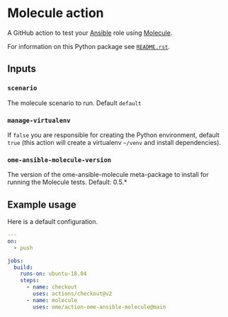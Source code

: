 # Molecule action

A GitHub action to test your [Ansible](https://www.ansible.com/) role using [Molecule](https://molecule.readthedocs.io/en/stable/).

For information on this Python package see [`README.rst`](README.rst).

## Inputs

### `scenario`

The molecule scenario to run. Default `default`

### `manage-virtualenv`

If `false` you are responsible for creating the Python environment, default `true` (this action will create a virtualenv `~/venv` and install dependencies).

### `ome-ansible-molecule-version`

The version of the ome-ansible-molecule meta-package to install for running the
Molecule tests. Default: 0.5.*

## Example usage

Here is a default configuration.

```yaml
---
on:
  - push

jobs:
  build:
    runs-on: ubuntu-18.04
    steps:
      - name: checkout
        uses: actions/checkout@v2
      - name: molecule
        uses: ome/action-ome-ansible-molecule@main
```
